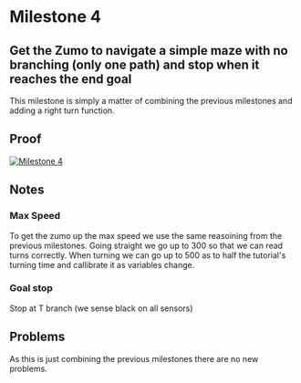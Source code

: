 # Milestone 4
## Get the Zumo to navigate a simple maze with no branching (only one path) and stop when it reaches the end goal
This milestone is simply a matter of combining the previous milestones and adding a right turn function.

## Proof
[![Milestone 4](http://img.youtube.com/vi/3s-mwgOtqvA/0.jpg)](https://www.youtube.com/watch?v=3s-mwgOtqvA "Milestone 4")


## Notes
### Max Speed
To get the zumo up the max speed we use the same reasoining from the previous milestones. 
Going straight we go up to 300 so that we can read turns correctly. 
When turning we can go up to 500 as to half the tutorial's turning time and callibrate it as variables change.
### Goal stop
Stop at T branch (we sense black on all sensors)

## Problems
As this is just combining the previous milestones there are no new problems.
